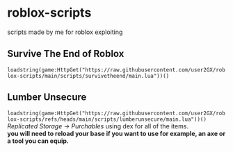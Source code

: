 # roblox-scripts
scripts made by me for roblox exploiting

## Survive The End of Roblox
```loadstring(game:HttpGet("https://raw.githubusercontent.com/user2GX/roblox-scripts/main/scripts/survivetheend/main.lua"))()```

## Lumber Unsecure
```loadstring(game:HttpGet("https://raw.githubusercontent.com/user2GX/roblox-scripts/refs/heads/main/scripts/lumberunsecure/main.lua"))()```<br>
*Replicated Storage -> Purchables* using dex for all of the items.<br>
**you will need to reload your base if you want to use for example, an axe or a tool you can equip.**
